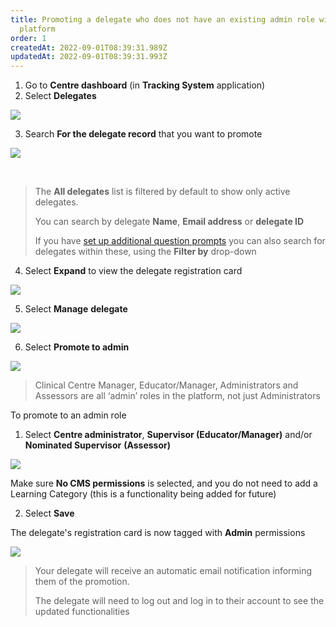 ```yaml
---
title: Promoting a delegate who does not have an existing admin role within the
  platform
order: 1
createdAt: 2022-09-01T08:39:31.989Z
updatedAt: 2022-09-01T08:39:31.993Z
---
```

1. Go to **Centre dashboard** (in **Tracking System** application) 
2. Select **Delegates**​

![](/img/registering-delegates-1.png)

3. Search **For the delegate record** that you want to promote

![](/img/cm-ca_delegate-filters.png)

​

> The **All delegates** list is filtered by default to show only active delegates.  ​
>
> You can search by delegate ​**Name**, **Email address** or **delegate ID​**
>
> If you have [set up additional question prompts](/user-guide/centremanager/02-centre-management/configuring-centre-details/managing-registration-prompts) you can also search for delegates within these, using the **Filter by** drop-down​

4. Select **Expand** to view the delegate registration card

![](/img/cm-ca_expand-delegate-registration-card.png)

5. ​Select **Manage** **delegate**​

![](/img/cm-ca_delegate-registration-card_without-admin-permissions_manage-delegate-button.png)

6. Select **Promote to admin​**

![](/img/cm-ca_delegate-registration-card_manage_promote-to-admin.png)

> Clinical Centre Manager, Educator/Manager, Administrators and Assessors are all ‘admin’ roles in the platform, not just Administrators​

To promote to an admin role​

1. Select **Centre administrator**, **Supervisor (Educator/Manager)** and/or **Nominated Supervisor** **(Assessor)​**

![](/img/cm-ca_selecting-admin-roles-within-platform.png)

​Make sure **No CMS permissions** is selected, and you do not need to add a Learning Category (this is a functionality being added for future)​

2. Select **Save**​

The delegate's registration card is now tagged with **Admin** permissions ​

![](/img/cm-ca_delegate-registration-card_with-admin-permissions_tag.png)

> ​Your delegate will receive an automatic email notification informing them of the promotion. ​
>
> The delegate will need to log out and log in to their account to see the updated functionalities​